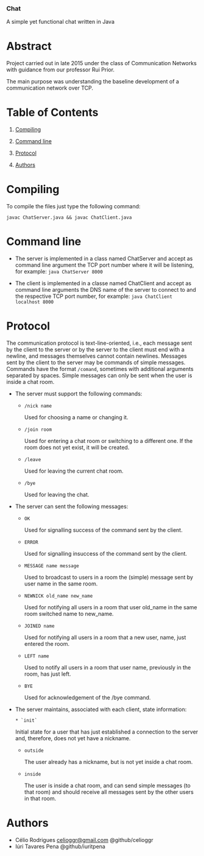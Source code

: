 ### Chat
A simple yet functional chat written in Java

# Abstract
Project carried out in late 2015 under the class of Communication Networks with guidance from our professor Rui Prior.

The main purpose was understanding the baseline development of a communication network over TCP.

# Table of Contents

1. [Compiling]()

2. [Command line]()

3. [Protocol]()

4. [Authors]()



# Compiling

 To compile the files just type the following command:
 
 `javac ChatServer.java && javac ChatClient.java`



# Command line

- The server is implemented in a class named ChatServer and accept as command line argument the TCP port number where it will be listening, for example:
`java ChatServer 8000`

- The client is implemented in a classe named ChatClient and accept as command line arguments the DNS name of the server to connect to and the respective TCP port number, for example:
`java ChatClient localhost 8000`


# Protocol

The communication protocol is text-line-oriented, i.e., each message sent by the client to the server or by the server to the client must end with a newline, and messages themselves cannot contain newlines.
Messages sent by the client to the server may be commands of simple messages.
Commands have the format `/comand`, sometimes with additional arguments separated by spaces. Simple messages can only be sent when the user is inside a chat room.

* The server must support the following commands:
  
  
    * `/nick name`
       
       Used for choosing a name or changing it.
  
  
    * `/join room`
       
       Used for entering a chat room or switching to a different one. If the room does not yet exist, it will be created.
  
  
    * `/leave`
       
       Used for leaving the current chat room.
  
  
    * `/bye` 
       
       Used for leaving the chat.
    
  
* The server can sent the following messages:

    * `OK`
    
        Used for signalling success of the command sent by the client.
    * `ERROR`
    
        Used for signalling insuccess of the command sent by the client.
    * `MESSAGE name message`
    
        Used to broadcast to users in a room the (simple) message sent by user name in the same room.
    * `NEWNICK old_name new_name`
    
      Used for notifying all users in a room that user old_name in the same room switched name to new_name.
    * `JOINED name`
    
      Used for notifying all users in a room that a new user, name, just entered the room.
    * `LEFT name` 
    
      Used to notify all users in a room that user name, previously in the room, has just left.
    * `BYE`
    
      Used for acknowledgement of the /bye command.


* The server maintains, associated with each client, state information:

      * `init`
      
     Initial state for a user that has just established a connection to the server and, therefore, does not yet have a nickname.

    * `outside`
  
      The user already has a nickname, but is not yet inside a chat room.
  
    * `inside`

      The user is inside a chat room, and can send simple messages (to that room) and should receive all messages sent by the other users in that room.

# Authors

* Célio Rodrigues celioggr@gmail.com @github/celioggr
* Iúri Tavares Pena @github/iuritpena
